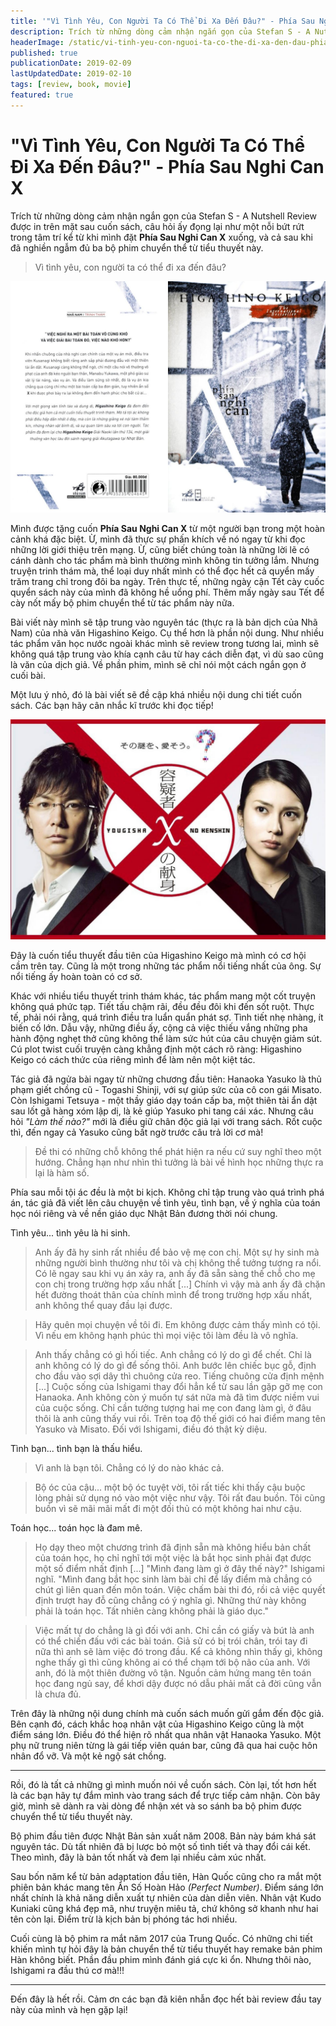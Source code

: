 ```yaml
---
title: '"Vì Tình Yêu, Con Người Ta Có Thể Đi Xa Đến Đâu?" - Phía Sau Nghi Can X'
description: Trích từ những dòng cảm nhận ngắn gọn của Stefan S - A Nutshell Review được in trên mặt sau cuốn sách, câu hỏi ấy đọng lại như một nỗi bứt rứt trong tâm trí kể từ khi mình đặt Phía Sau Nghi Can X xuống, và cả sau khi đã nghiền ngẫm đủ ba bộ phim chuyển thể từ tiểu thuyết này.
headerImage: /static/vi-tinh-yeu-con-nguoi-ta-co-the-di-xa-den-dau-phia-sau-nghi-can-x.jpg
published: true
publicationDate: 2019-02-09
lastUpdatedDate: 2019-02-10
tags: [review, book, movie]
featured: true
---
```


# "Vì Tình Yêu, Con Người Ta Có Thể Đi Xa Đến Đâu?" - Phía Sau Nghi Can X

Trích từ những dòng cảm nhận ngắn gọn của Stefan S - A Nutshell Review được in trên mặt sau cuốn sách, câu hỏi ấy đọng lại như một nỗi bứt rứt trong tâm trí kể từ khi mình đặt **Phía Sau Nghi Can X** xuống, và cả sau khi đã nghiền ngẫm đủ ba bộ phim chuyển thể từ tiểu thuyết này.

> Vì tình yêu, con người ta có thể đi xa đến đâu?

![Header Image](/static/vi-tinh-yeu-con-nguoi-ta-co-the-di-xa-den-dau-phia-sau-nghi-can-x.jpg)

Mình được tặng cuốn **Phía Sau Nghi Can X** từ một người bạn trong một hoàn cảnh khá đặc biệt. Ừ, mình đã thực sự phấn khích về nó ngay từ khi đọc những lời giới thiệu trên mạng. Ừ, cũng biết chúng toàn là những lời lẽ có cánh dành cho tác phẩm mà bình thường mình không tin tưởng lắm. Nhưng truyện trinh thám mà, thể loại duy nhất mình có thể đọc hết cả quyển mấy trăm trang chỉ trong đôi ba ngày. Trên thực tế, những ngày cận Tết cày cuốc quyển sách này của mình đã không hề uổng phí. Thêm mấy ngày sau Tết để cày nốt mấy bộ phim chuyển thể từ tác phẩm này nữa.

Bài viết này mình sẽ tập trung vào nguyên tác (thực ra là bản dịch của Nhã Nam) của nhà văn Higashino Keigo. Cụ thể hơn là phần nội dung. Như nhiều tác phẩm văn học nước ngoài khác mình sẽ review trong tương lai, mình sẽ không quá tập trung vào khía cạnh câu từ hay cách diễn đạt, vì dù sao cũng là văn của dịch giả. Về phần phim, mình sẽ chỉ nói một cách ngắn gọn ở cuối bài.

Một lưu ý nhỏ, đó là bài viết sẽ đề cập khá nhiều nội dung chi tiết cuốn sách. Các bạn hãy cân nhắc kĩ trước khi đọc tiếp!

![](/static/vi-tinh-yeu-con-nguoi-ta-co-the-di-xa-den-dau-phia-sau-nghi-can-x-2.jpg)

Đây là cuốn tiểu thuyết đầu tiên của Higashino Keigo mà mình có cơ hội cầm trên tay. Cũng là một trong những tác phẩm nổi tiếng nhất của ông. Sự nổi tiếng ấy hoàn toàn có cơ sở.

Khác với nhiều tiểu thuyết trinh thám khác, tác phẩm mang một cốt truyện không quá phức tạp. Tiết tấu chậm rãi, đều đều đôi khi đến sốt ruột. Thực tế, phải nói rằng, quá trình điều tra luẩn quẩn phát sợ. Tình tiết nhẹ nhàng, ít biến cố lớn. Dẫu vậy, những điều ấy, cộng cả việc thiếu vắng những pha hành động nghẹt thở cũng không thể làm sức hút của câu chuyện giảm sút. Cú plot twist cuối truyện càng khẳng định một cách rõ ràng: Higashino Keigo có cách thức của riêng mình để làm nên một kiệt tác.

Tác giả đã ngửa bài ngay từ những chương đầu tiên: Hanaoka Yasuko là thủ phạm giết chồng cũ - Togashi Shinji, với sự giúp sức của cô con gái Misato. Còn Ishigami Tetsuya - một thầy giáo dạy toán cấp ba, một thiên tài ẩn dật sau lốt gã hàng xóm lập dị, là kẻ giúp Yasuko phi tang cái xác. Nhưng câu hỏi _"Làm thế nào?"_ mới là điều giữ chân độc giả lại với trang sách. Rốt cuộc thì, đến ngay cả Yasuko cũng bất ngờ trước câu trả lời cơ mà!

> Đề thi có những chỗ không thể phát hiện ra nếu cứ suy nghĩ theo một hướng. Chẳng hạn như nhìn thì tưởng là bài về hình học những thực ra lại là hàm số.

Phía sau mỗi tội ác đều là một bi kịch. Không chỉ tập trung vào quá trình phá án, tác giả đã viết lên câu chuyện về tình yêu, tình bạn, về ý nghĩa của toán học nói riêng và về nền giáo dục Nhật Bản đương thời nói chung.

Tình yêu... tình yêu là hi sinh.

> Anh ấy đã hy sinh rất nhiều để bảo vệ mẹ con chị. Một sự hy sinh mà những người bình thường như tôi và chị không thể tưởng tượng ra nổi. Có lẽ ngay sau khi vụ án xảy ra, anh ấy đã sẵn sàng thế chỗ cho mẹ con chị trong trường hợp xấu nhất [...] Chính vì vậy mà anh ấy đã chặn hết đường thoát thân của chính mình để trong trường hợp xấu nhất, anh không thể quay đầu lại được.

> Hãy quên mọi chuyện về tôi đi. Em không được cảm thấy mình có tội. Vì nếu em không hạnh phúc thì mọi việc tôi làm đều là vô nghĩa.

> Anh thấy chẳng có gì hối tiếc. Anh chẳng có lý do gì để chết. Chỉ là anh không có lý do gì để sống thôi. Anh bước lên chiếc bục gỗ, định cho đầu vào sợi dây thì chuông cửa reo. Tiếng chuông cửa định mệnh [...] Cuộc sống của Ishigami thay đổi hẳn kể từ sau lần gặp gỡ mẹ con Hanaoka. Anh không còn ý muốn tự sát nữa mà đã tìm được niềm vui của cuộc sống. Chỉ cần tưởng tượng hai mẹ con đang làm gì, ở đâu thôi là anh cũng thấy vui rồi. Trên toạ độ thế giới có hai điểm mang tên Yasuko và Misato. Đối với Ishigami, điều đó thật kỳ diệu.

Tình bạn... tình bạn là thấu hiểu.

> Vì anh là bạn tôi. Chẳng có lý do nào khác cả.

> Bộ óc của cậu... một bộ óc tuyệt vời, tôi rất tiếc khi thấy cậu buộc lòng phải sử dụng nó vào một việc như vậy. Tôi rất đau buồn. Tôi cũng buồn vì sẽ mãi mãi mất đi một đối thủ có một không hai như cậu.

Toán học... toán học là đam mê.

> Họ dạy theo một chương trình đã định sẵn mà không hiểu bản chất của toán học, họ chỉ nghĩ tới một việc là bắt học sinh phải đạt được một số điểm nhất định [...] "Mình đang làm gì ở đây thế này?" Ishigami nghĩ. "Mình đang bắt học sinh làm bài chỉ để lấy điểm mà chẳng có chút gì liên quan đến môn toán. Việc chấm bài thi đó, rồi cả việc quyết định trượt hay đỗ cũng chẳng có ý nghĩa gì. Những thứ này không phải là toán học. Tất nhiên càng không phải là giáo dục."

> Việc mất tự do chẳng là gì đối với anh. Chỉ cần có giấy và bút là anh có thể chiến đấu với các bài toán. Giả sử có bị trói chân, trói tay đi nữa thì anh sẽ làm việc đó trong đầu. Kể cả không nhìn thấy gì, không nghe thấy gì thì cũng không ai có thể chạm tới bộ não của anh. Với anh, đó là một thiên đường vô tận. Nguồn cảm hứng mang tên toán học đang ngủ say, để khơi dậy được nó dẫu phải mất cả đời cũng vẫn là chưa đủ.

Trên đây là những nội dung chính mà cuốn sách muốn gửi gắm đến độc giả. Bên cạnh đó, cách khắc hoạ nhân vật của Higashino Keigo cũng là một điểm sáng lớn. Điều đó thể hiện rõ nhất qua nhân vật Hanaoka Yasuko. Một phụ nữ trung niên từng là gái tiếp viên quán bar, cũng đã qua hai cuộc hôn nhân đổ vỡ. Và một kẻ ngộ sát chồng.

---

Rồi, đó là tất cả những gì mình muốn nói về cuốn sách. Còn lại, tốt hơn hết là các bạn hãy tự đắm mình vào trang sách để trực tiếp cảm nhận. Còn bây giờ, mình sẽ dành ra vài dòng để nhận xét và so sánh ba bộ phim được chuyển thể từ tiểu thuyết này.

Bộ phim đầu tiên được Nhật Bản sản xuất năm 2008. Bản này bám khá sát nguyên tác. Dù tất nhiên đã bị lược bỏ một số tình tiết và thay đổi cái kết. Theo mình, đây là bản tốt nhất và đem lại nhiều cảm xúc nhất.

Sau bốn năm kể từ bản adaptation đầu tiên, Hàn Quốc cũng cho ra mắt một phiên bản khác mang tên Ẩn Số Hoàn Hảo _(Perfect Number)_. Điểm sáng lớn nhất chính là khả năng diễn xuất tự nhiên của dàn diễn viên. Nhân vật Kudo Kuniaki cũng khá đẹp mã, như truyện miêu tả, chứ không sở khanh như hai tên còn lại. Điểm trừ là kịch bản bị phóng tác hơi nhiều.

Cuối cùng là bộ phim ra mắt năm 2017 của Trung Quốc. Có những chi tiết khiến mình tự hỏi đây là bản chuyển thể từ tiểu thuyết hay remake bản phim Hàn không biết. Phần đầu phim mình đánh giá cực kì ổn. Nhưng thôi nào, Ishigami ra đầu thú cơ mà!!!

---

Đến đây là hết rồi. Cảm ơn các bạn đã kiên nhẫn đọc hết bài review đầu tay này của mình và hẹn gặp lại!
